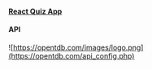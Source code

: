 #### [React Quiz App](https://bejewelled-arithmetic-c09fb0.netlify.app/)

#### API

![https://opentdb.com/images/logo.png](https://opentdb.com/api_config.php)
